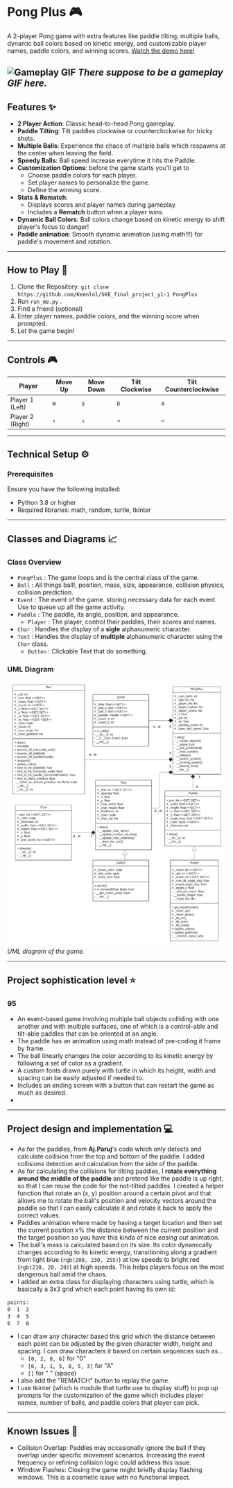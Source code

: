 # Pong Plus 🎮 

A 2-player Pong game with extra features like paddle tilting, multiple balls, dynamic ball colors based on kinetic energy, and customizable player names, paddle colors, and winning scores.
[Watch the demo here!](https://youtu.be/B3qD5VAks2k)

![Gameplay GIF](‎images/PongPLusDemoGameplay.gif)
_There suppose to be a gameplay GIF here._
---

## Features ✨

- **2 Player Action**: Classic head-to-head Pong gameplay.  
- **Paddle Tilting**: Tilt paddles clockwise or counterclockwise for tricky shots.  
- **Multiple Balls**: Experience the chaos of multiple balls which respawns at the center when leaving the field.
- **Speedy Balls**: Ball speed increase everytime it hits the Paddle.
- **Customization Options**: before the game starts you'll get to
  - Choose paddle colors for each player.  
  - Set player names to personalize the game.  
  - Define the winning score.  
- **Stats & Rematch**:  
  - Displays scores and player names during gameplay.  
  - Includes a **Rematch** button when a player wins.  
- **Dynamic Ball Colors**: Ball colors change based on kinetic energy to shift player's focus to danger!  
- **Paddle animation**: Smooth dynamic animation (using math!!!) for paddle's movement and rotation.
---

## How to Play 🚀

1. Clone the Repository: `git clone https://github.com/Keenlol/SKE_final_project_y1-1 PongPlus`
2. Run `run_me.py` .
3. Find a friend (optional)
4. Enter player names, paddle colors, and the winning score when prompted.
5. Let the game begin!

---

## Controls 🎮
| **Player**       | **Move Up** | **Move Down** | **Tilt Clockwise** | **Tilt Counterclockwise** |
|-------------------|-------------|---------------|---------------------|---------------------------|
| Player 1 (Left)  | `W`         | `S`           | `D`                 | `A`                       |
| Player 2 (Right) | `↑`         | `↓`           | `→`                 | `←`                       |


---

## Technical Setup ⚙️

### Prerequisites  
Ensure you have the following installed:  
- Python 3.8 or higher  
- Required libraries: math, random, turtle, tkinter

---

## Classes and Diagrams 📈

### Class Overview
- `PongPlus` : The game loops and is the central class of the game.
- `Ball` : All things ball!, position, mass, size, appearance, collision physics, collision prediction.
- `Event` : The event of the game. storing necessary data for each event. Use to queue up all the game activity.
- `Paddle` : The paddle, its angle, position, and appearance.
  - `Player` : The player, control their paddles, their scores and names.
- `Char` : Handles the display of a **sigle** alphanumeric character.
- `Text` : Handles the display of **multiple** alphanumeric character using the `Char` class.
  - `Button` : Clickable Text that do something.

### UML Diagram
![UML diagram of the PongPlus game](/images/UML_class_PongPlus.svg)
_UML diagram of the game._

---

## Project sophistication level ⭐

### 95
- An event-based game involving multiple ball objects colliding with one another and with multiple surfaces, one of which is a control-able and tilt-able paddles that can be oriented at an angle.
- The paddle has an animation using math instead of pre-coding it frame by frame.
- The ball linearly changes the color according to its kinetic energy by following a set of color as a gradient.
- A custom fonts drawn purely with turtle in which its height, width and spacing can be easily adjusted if needed to.
- Includes an ending screen with a button that can restart the game as much as desired.
- 
---

## Project design and implementation 💻

-  As for the paddles, from **Aj.Paruj**'s code which only detects and calculate collision from the top and bottom of the paddle. I added collisions detection and calculation from the side of the paddle.
-  As for calculating the collisions for tilting paddles, I **rotate everything around the middle of the paddle** and pretend like the paddle is up right, so that I can reuse the code for the not-tilted paddles. I created a helper function that rotate an (x, y) position around a certain pivot and that allows me to rotate the ball's position and velocity vectors around the paddle so that I can easily calculate it and rotate it back to apply the correct values.
-  Paddles animation where made by having a target location and then set the current position x% the distance between the current position and the target position so you have this kinda of nice *easing out* animation.
-  The ball's mass is calculated based on its size. Its color dynamically changes according to its kinetic energy, transitioning along a gradient from light blue (`rgb(200, 230, 255)`) at low speeds to bright red (`rgb(230, 20, 20)`) at high speeds. This helps players focus on the most dangerous ball amid the chaos.
-  I added an extra class for displaying characters using turtle, which is basically a 3x3 grid which each point having its own id:
```
points:
0  1  2
3  4  5
6  7  8
```
- I can draw any character based this grid which the distance between each point can be adjusted by the given character width, height and spacing. I can draw characters it based on certain sequences such as...
  - `[0, 2, 8, 6]` for "0"
  - `[6, 3, 1, 5, 8, 5, 3]` for "A"
  - `[]` for " " (space)
- I also add the "REMATCH" button to replay the game.
- I use tkinter (which is module that turtle use to display stuff) to pop up prompts for the customization of the game which includes player names, number of balls, and paddle colors that player can pick.
---


## Known Issues 🐞
- Collision Overlap: Paddles may occasionally ignore the ball if they overlap under specific movement scenarios. Increasing the event frequency or refining collision logic could address this issue.
- Window Flashes: Closing the game might briefly display flashing windows. This is a cosmetic issue with no functional impact.
